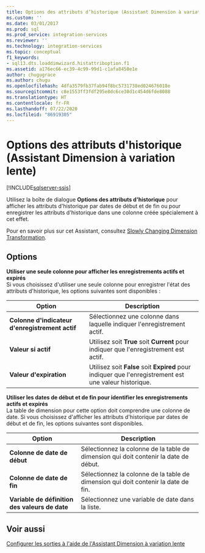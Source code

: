```yaml
---
title: Options des attributs d’historique (Assistant Dimension à variation lente) | Microsoft Docs
ms.custom: ''
ms.date: 03/01/2017
ms.prod: sql
ms.prod_service: integration-services
ms.reviewer: ''
ms.technology: integration-services
ms.topic: conceptual
f1_keywords:
- sql13.dts.loaddimwizard.histattriboption.f1
ms.assetid: a176ec66-ec39-4c99-99d1-c1afa8450e1e
author: chugugrace
ms.author: chugu
ms.openlocfilehash: 4dfa3579fb37fab94f8bc5731738ed024676018e
ms.sourcegitcommit: c8e1553ff3fdf295e8dc6ce30d1c454d6fde8088
ms.translationtype: HT
ms.contentlocale: fr-FR
ms.lasthandoff: 07/22/2020
ms.locfileid: "86919305"
---
```

# <a name="historical-attribute-options-slowly-changing-dimension-wizard"></a>Options des attributs d'historique (Assistant Dimension à variation lente)

[!INCLUDE[sqlserver-ssis](../../../includes/applies-to-version/sqlserver-ssis.md)]


  Utilisez la boîte de dialogue **Options des attributs d'historique** pour afficher les attributs d'historique par dates de début et de fin ou pour enregistrer les attributs d'historique dans une colonne créée spécialement à cet effet.  
  
 Pour en savoir plus sur cet Assistant, consultez [Slowly Changing Dimension Transformation](../../../integration-services/data-flow/transformations/slowly-changing-dimension-transformation.md).  
  
## <a name="options"></a>Options  
 **Utiliser une seule colonne pour afficher les enregistrements actifs et expirés**  
 Si vous choisissez d'utiliser une seule colonne pour enregistrer l'état des attributs d'historique, les options suivantes sont disponibles :  
  
|Option|Description|  
|------------|-----------------|  
|**Colonne d'indicateur d'enregistrement actif**|Sélectionnez une colonne dans laquelle indiquer l'enregistrement actif.|  
|**Valeur si actif**|Utilisez soit **True** soit **Current** pour indiquer que l'enregistrement est actif.|  
|**Valeur d'expiration**|Utilisez soit **False** soit **Expired** pour indiquer que l'enregistrement est une valeur historique.|  
  
 **Utiliser les dates de début et de fin pour identifier les enregistrements actifs et expirés**  
 La table de dimension pour cette option doit comprendre une colonne de date. Si vous choisissez d'afficher les attributs d'historique par dates de début et de fin, les options suivantes sont disponibles.  
  
|Option|Description|  
|------------|-----------------|  
|**Colonne de date de début**|Sélectionnez la colonne de la table de dimension qui doit contenir la date de début.|  
|**Colonne de date de fin**|Sélectionnez la colonne de la table de dimension qui doit contenir la date de fin.|  
|**Variable de définition des valeurs de date**|Sélectionnez une variable de date dans la liste.|  
  
## <a name="see-also"></a>Voir aussi  
 [Configurer les sorties à l'aide de l'Assistant Dimension à variation lente](../../../integration-services/data-flow/transformations/configure-outputs-using-the-slowly-changing-dimension-wizard.md)  
  
  

